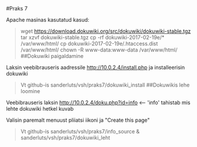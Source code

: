 #Praks 7

Apache masinas kasutatud kasud:

>wget https://download.dokuwiki.org/src/dokuwiki/dokuwiki-stable.tgz 
>tar xzvf dokuwiki-stable.tgz
>cp -rf dokuwiki-2017-02-19e/* /var/www/html/
>cp dokuwiki-2017-02-19e/.htaccess.dist /var/www/html/
>chown -R www-data:www-data /var/www/html/
##Dokuwiki paigaldamine

Laksin veebibrauseris aadressile http://10.0.2.4/install.php ja installeerisin dokuwiki

>Vt github-is sanderluts/vsh/praks7/dokuwiki_install
##Dokuwikis lehe loomine

Veebibrauseris laksin http://10.0.2.4/doku.php?id=info <-- 'info' tahistab mis lehte dokuwiki hetkel kuvab

Valisin paremalt menuust pliiatsi iikoni ja "Create this page"

>Vt github-is sanderluts/vsh/praks7/info_source & sanderluts/vsh/praks7/dokuwiki_leht
